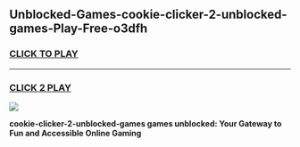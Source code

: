 
## Unblocked-Games-cookie-clicker-2-unblocked-games-Play-Free-o3dfh
<h3>
<a href="https://premium76.site?title=cookie-clicker-2-unblocked-games&ref=21A">CLICK TO PLAY</a></h3>
<hr>

<h3>
<a href="https://premium76.site?title=cookie-clicker-2-unblocked-games&ref=21A">CLICK 2 PLAY</a>
  
</h3>

<a href="https://premium76.site?title=cookie-clicker-2-unblocked-games&ref=21A"><img src="https://clearcache.store/games.png"></a>


**cookie-clicker-2-unblocked-games games unblocked: Your Gateway to Fun and Accessible Online Gaming**

